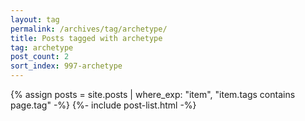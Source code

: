 ```yaml
---
layout: tag
permalink: /archives/tag/archetype/
title: Posts tagged with archetype
tag: archetype
post_count: 2
sort_index: 997-archetype
---
```

{% assign posts = site.posts | where_exp: "item", "item.tags contains page.tag" -%}
{%- include post-list.html -%}
